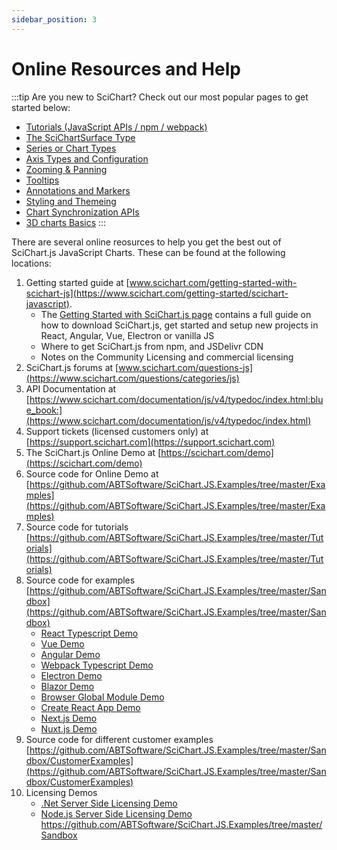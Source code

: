 ```yaml
---
sidebar_position: 3
---
```


# Online Resources and Help

:::tip
Are you new to SciChart? Check out our most popular pages to get started below:

* [Tutorials (JavaScript APIs / npm / webpack)](/get-started/tutorials-js-npm-webpack/tutorial-01-setting-up-npm-project-with-scichart-js)
* [The SciChartSurface Type](/2d-charts/surface/scichart-surface-type-overview)        
* [Series or Chart Types](/2d-charts/chart-types/renderable-series-api-overview)
* [Axis Types and Configuration](/2d-charts/axis-api/axis-api-overview)
* [Zooming & Panning](/2d-charts/chart-modifier-api/zooming-and-panning/zoom-pan-modifier)
* [Tooltips](/2d-charts/chart-modifier-api/rollover-modifier)
* [Annotations and Markers](/2d-charts/annotations-api/annotations-api-overview)
* [Styling and Themeing](/2d-charts/styling-and-theming/theme-manager-api)
* [Chart Synchronization APIs](/2d-charts/chart-synchronization-api/synchronizing-multiple-charts)
* [3D charts Basics](/3d-charts/scichart-3d-basics/scichart-3d-basics-overview)
:::

There are several online reosurces to help you get the best out of SciChart.js JavaScript Charts. These can be found at the following locations:

1.  Getting started guide at [www.scichart.com/getting-started-with-scichart-js](https://www.scichart.com/getting-started/scichart-javascript).  
    * The [Getting Started with SciChart.js page](https://www.scichart.com/getting-started/scichart-javascript) contains a full guide on how to download SciChart.js, get started and setup new projects in React, Angular, Vue, Electron or vanilla JS  
    * Where to get SciChart.js from npm, and JSDelivr CDN  
    * Notes on the Community Licensing and commercial licensing  
3.  SciChart.js forums at [www.scichart.com/questions-js](https://www.scichart.com/questions/categories/js)
4.  API Documentation at [https://www.scichart.com/documentation/js/v4/typedoc/index.html:blue_book:](https://www.scichart.com/documentation/js/v4/typedoc/index.html)
5.  Support tickets (licensed customers only) at [https://support.scichart.com](https://support.scichart.com)    
6.  The SciChart.js Online Demo at [https://scichart.com/demo](https://scichart.com/demo)
7.  Source code for Online Demo at [https://github.com/ABTSoftware/SciChart.JS.Examples/tree/master/Examples](https://github.com/ABTSoftware/SciChart.JS.Examples/tree/master/Examples)
8. Source code for tutorials [https://github.com/ABTSoftware/SciChart.JS.Examples/tree/master/Tutorials](https://github.com/ABTSoftware/SciChart.JS.Examples/tree/master/Tutorials)
9. Source code for examples [https://github.com/ABTSoftware/SciChart.JS.Examples/tree/master/Sandbox](https://github.com/ABTSoftware/SciChart.JS.Examples/tree/master/Sandbox)
    - [React Typescript Demo](https://github.com/ABTSoftware/SciChart.JS.Examples/tree/master/Sandbox/demo-react-typescript)
    - [Vue Demo](https://github.com/ABTSoftware/SciChart.JS.Examples/tree/master/Sandbox/demo-vue-scichart)
    - [Angular Demo](https://github.com/ABTSoftware/SciChart.JS.Examples/tree/master/Sandbox/demo-angular-scichart)
    - [Webpack Typescript Demo](https://github.com/ABTSoftware/SciChart.JS.Examples/tree/master/Sandbox/demo-webpack-typescript)
    - [Electron Demo](https://github.com/ABTSoftware/SciChart.JS.Examples/tree/master/Sandbox/scichart-electron-demo)
    - [Blazor Demo](https://github.com/ABTSoftware/SciChart.JS.Examples/tree/master/Sandbox/demo-blazor)
    - [Browser Global Module Demo](https://github.com/ABTSoftware/SciChart.JS.Examples/tree/master/Sandbox/demo-browser-global-module)
    - [Create React App Demo](https://github.com/ABTSoftware/SciChart.JS.Examples/tree/master/Sandbox/demo-create-react-app-scichart)
    - [Next.js Demo](https://github.com/ABTSoftware/SciChart.JS.Examples/tree/master/Sandbox/demo-nextjs)
    - [Nuxt.js Demo](https://github.com/ABTSoftware/SciChart.JS.Examples/tree/master/Sandbox/demo-nuxtjs)
10. Source code for different customer examples [https://github.com/ABTSoftware/SciChart.JS.Examples/tree/master/Sandbox/CustomerExamples](https://github.com/ABTSoftware/SciChart.JS.Examples/tree/master/Sandbox/CustomerExamples) 
14. Licensing Demos
    - [.Net Server Side Licensing Demo](https://github.com/abtsoftware/SciChart.JS.Examples/tree/master/AdvancedLicensing/dotnet-server-licensing)
    - [Node.js Server Side Licensing Demo](https://github.com/ABTSoftware/SciChart.JS.Examples/tree/master/AdvancedLicensing/nodejs-server-licensing)
https://github.com/ABTSoftware/SciChart.JS.Examples/tree/master/Sandbox
